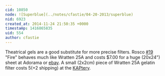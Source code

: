 ```yaml
---
cid: 10850
node: ![Superblue](../notes/cfastie/04-20-2013/superblue)
nid: 6923
created_at: 2014-11-24 21:50:35 +0000
timestamp: 1416865835
uid: 554
author: cfastie
---
```


Theatrical gels are a good substitute for more precise filters. Rosco [#19](/n/19) "Fire" behaves much like Wratten 25A and costs $7.00 for a huge (20x24") sheet at Adorama or [ebay](http://www.ebay.com/itm/Rosco-Roscolux-19-Fire-Gel-Filter-Sheet-20-x24-Sheet-/150964825125?pt=LH_DefaultDomain_0&hash=item2326346c25). A small (2x2cm) piece of Wratten 25A gelatin filter costs $5 (+$2 shipping) at the [KAPtery](http://fastie.net/product/wratten25a/).